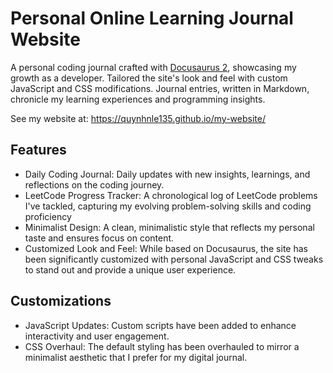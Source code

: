 # Personal Online Learning Journal Website

A personal coding journal crafted with [Docusaurus 2](https://docusaurus.io/), showcasing my growth as a developer. Tailored the site's look and feel with custom JavaScript and CSS modifications. Journal entries, written in Markdown, chronicle my learning experiences and programming insights.

See my website at: https://quynhnle135.github.io/my-website/

## Features

- Daily Coding Journal: Daily updates with new insights, learnings, and reflections on the coding journey.
- LeetCode Progress Tracker: A chronological log of LeetCode problems I've tackled, capturing my evolving problem-solving skills and coding proficiency
- Minimalist Design: A clean, minimalistic style that reflects my personal taste and ensures focus on content.
- Customized Look and Feel: While based on Docusaurus, the site has been significantly customized with personal JavaScript and CSS tweaks to stand out and provide a unique user experience.

## Customizations
- JavaScript Updates: Custom scripts have been added to enhance interactivity and user engagement.
- CSS Overhaul: The default styling has been overhauled to mirror a minimalist aesthetic that I prefer for my digital journal.
